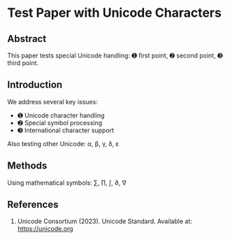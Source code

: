 # Test Paper with Unicode Characters

## Abstract
This paper tests special Unicode handling: ➊ first point, ➋ second point, ➌ third point.

## Introduction
We address several key issues:
- ➊ Unicode character handling
- ➋ Special symbol processing
- ➌ International character support

Also testing other Unicode: α, β, γ, δ, ε

## Methods
Using mathematical symbols: ∑, ∏, ∫, ∂, ∇

## References
1. Unicode Consortium (2023). Unicode Standard. Available at: https://unicode.org
